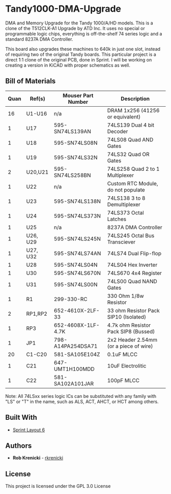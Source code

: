# Tandy1000-DMA-Upgrade
 DMA and Memory Upgrade for the Tandy 1000/A/HD models.  This is a clone of the T512CLK-A1 Upgrade by ATD Inc.  It uses no special or programmable logic chips, everything is off-the-shelf 74 series logic and a standard 8237A DMA Controller.
 
 This board also upgrades these machines to 640k in just one slot, instead of requiring two of the original Tandy boards.  This particular project is a direct 1:1 clone of the original PCB, done in Sprint.   I will be working on creating a version in KiCAD with proper schematics as well.
 
 ## Bill of Materials
|Quan |Ref(s)        |Mouser Part Number  |Description                                                     
|-----|--------------|--------------------|----------------------------------------------------------------
| 16  |U1-U16        |n/a                 |DRAM 1x256  (41256 or equivalent)
| 1   |U17           |595-SN74LS139AN     |74LS139 Dual 4 bit Decoder
| 1   |U18           |595-SN74LS08N       |74LS08 Quad AND Gates
| 1   |U19           |595-SN74LS32N       |74LS32 Quad OR Gates
| 2   |U20,U21       |595-SN74LS258BN     |74LS258 Quad 2 to 1 Multiplexer
| 1   |U22           |n/a                 |Custom RTC Module, do not populate
| 1   |U23           |595-SN74LS138N      |74LS138 3 to 8 Demultiplexer
| 1   |U24           |595-SN74LS373N      |74LS373 Octal Latches
| 1   |U25           |n/a                 |8237A DMA Controller
| 1   |U26, U29      |595-SN74LS245N      |74LS245 Octal Bus Transciever
| 1   |U27, U32      |595-SN74LS74AN      |74LS74 Dual Flip-flop
| 1   |U28           |595-SN74LS04N       |74LS04 Hex Inverter
| 1   |U30           |595-SN74LS670N      |74LS670 4x4 Register
| 1   |U31           |595-SN74LS00N       |74LS00 Quad NAND Gates
| 1   |R1            |299-330-RC          |330 Ohm 1/8w Resistor
| 2   |RP1,RP2       |652-4610X-2LF-33    |33 ohm Resistor Pack SIP10 (Isolated)
| 1   |RP3           |652-4608X-1LF-4.7K  |4.7k ohm Resistor Pack SIP8 (Bussed)
| 1   |JP1           |798-A14PA254DSA71   |2x2 Header 2.54mm (or a piece of wire)
| 20  |C1-C20        |581-SA105E104Z      |0.1uF MLCC
| 1   |C21           |647-UMT1H100MDD     |10uF Electrolitic
| 1   |C22           |581-SA102A101JAR    |100pF MLCC

Note:	All 74LSxx series logic ICs can be substituted with any family with "LS" or "T" in the name, such as ALS, ACT, AHCT, or HCT among others.


## Built With

* [Sprint Layout 6](https://www.electronic-software-shop.com/lng/en/electronic-software/sprint-layout-60.html?language=en)

## Authors

* **Rob Krenicki** - [rkrenicki](https://github.com/rkrenicki)

## License

This project is licensed under the GPL 3.0 License